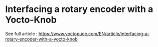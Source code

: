 # Interfacing a rotary encoder with a Yocto-Knob

See full article : https://www.yoctopuce.com/EN/article/interfacing-a-rotary-encoder-with-a-yocto-knob
